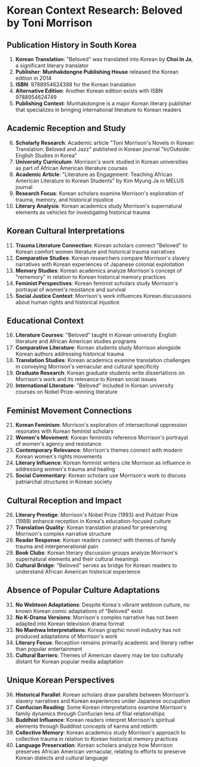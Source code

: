 # Korean Context Research: Beloved by Toni Morrison

## Publication History in South Korea

1. **Korean Translation**: "Beloved" was translated into Korean by **Choi In Ja**, a significant literary translator
2. **Publisher**: **Munhakdongne Publishing House** released the Korean edition in 2014
3. **ISBN**: 9788954624398 for the Korean translation
4. **Alternative Edition**: Another Korean edition exists with ISBN 9788954624749
5. **Publishing Context**: Munhakdongne is a major Korean literary publisher that specializes in bringing international literature to Korean readers

## Academic Reception and Study

6. **Scholarly Research**: Academic article "Toni Morrison's Novels in Korean Translation: Beloved and Jazz" published in Korean journal "In/Outside: English Studies in Korea"
7. **University Curriculum**: Morrison's work studied in Korean universities as part of African American literature courses
8. **Academic Article**: "Literature as Engagement: Teaching African American Literature to Korean Students" by Kim Myung Ja in MELUS journal
9. **Research Focus**: Korean scholars examine Morrison's exploration of trauma, memory, and historical injustice
10. **Literary Analysis**: Korean academics study Morrison's supernatural elements as vehicles for investigating historical trauma

## Korean Cultural Interpretations

11. **Trauma Literature Connection**: Korean scholars connect "Beloved" to Korean comfort women literature and historical trauma narratives
12. **Comparative Studies**: Korean researchers compare Morrison's slavery narratives with Korean experiences of Japanese colonial exploitation
13. **Memory Studies**: Korean academics analyze Morrison's concept of "rememory" in relation to Korean historical memory practices
14. **Feminist Perspectives**: Korean feminist scholars study Morrison's portrayal of women's resistance and survival
15. **Social Justice Context**: Morrison's work influences Korean discussions about human rights and historical injustice

## Educational Context

16. **Literature Courses**: "Beloved" taught in Korean university English literature and African American studies programs
17. **Comparative Literature**: Korean students study Morrison alongside Korean authors addressing historical trauma
18. **Translation Studies**: Korean academics examine translation challenges in conveying Morrison's vernacular and cultural specificity
19. **Graduate Research**: Korean graduate students write dissertations on Morrison's work and its relevance to Korean social issues
20. **International Literature**: "Beloved" included in Korean university courses on Nobel Prize-winning literature

## Feminist Movement Connections

21. **Korean Feminism**: Morrison's exploration of intersectional oppression resonates with Korean feminist scholars
22. **Women's Movement**: Korean feminists reference Morrison's portrayal of women's agency and resistance
23. **Contemporary Relevance**: Morrison's themes connect with modern Korean women's rights movements
24. **Literary Influence**: Korean feminist writers cite Morrison as influence in addressing women's trauma and healing
25. **Social Commentary**: Korean scholars use Morrison's work to discuss patriarchal structures in Korean society

## Cultural Reception and Impact

26. **Literary Prestige**: Morrison's Nobel Prize (1993) and Pulitzer Prize (1988) enhance reception in Korea's education-focused culture
27. **Translation Quality**: Korean translation praised for preserving Morrison's complex narrative structure
28. **Reader Response**: Korean readers connect with themes of family trauma and intergenerational pain
29. **Book Clubs**: Korean literary discussion groups analyze Morrison's supernatural elements and their cultural meanings
30. **Cultural Bridge**: "Beloved" serves as bridge for Korean readers to understand African American historical experience

## Absence of Popular Culture Adaptations

31. **No Webtoon Adaptations**: Despite Korea's vibrant webtoon culture, no known Korean comic adaptations of "Beloved" exist
32. **No K-Drama Versions**: Morrison's complex narrative has not been adapted into Korean television drama format
33. **No Manhwa Interpretations**: Korean graphic novel industry has not produced adaptations of Morrison's work
34. **Literary Focus**: Reception remains primarily academic and literary rather than popular entertainment
35. **Cultural Barriers**: Themes of American slavery may be too culturally distant for Korean popular media adaptation

## Unique Korean Perspectives

36. **Historical Parallel**: Korean scholars draw parallels between Morrison's slavery narratives and Korean experiences under Japanese occupation
37. **Confucian Reading**: Some Korean interpretations examine Morrison's family dynamics through Confucian lens of filial relationships
38. **Buddhist Influence**: Korean readers interpret Morrison's spiritual elements through Buddhist concepts of karma and rebirth
39. **Collective Memory**: Korean academics study Morrison's approach to collective trauma in relation to Korean historical memory practices
40. **Language Preservation**: Korean scholars analyze how Morrison preserves African American vernacular, relating to efforts to preserve Korean dialects and cultural language